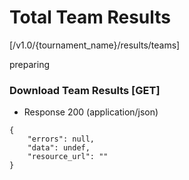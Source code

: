 # Total Team Results 

[/v1.0/{tournament_name}/results/teams]

preparing

### Download Team Results [GET]

<!-- Modify Results [POST] : not supported by current api version -->

+ Response 200 (application/json)
```
{
    "errors": null,
    "data": undef,
    "resource_url": ""
}
```